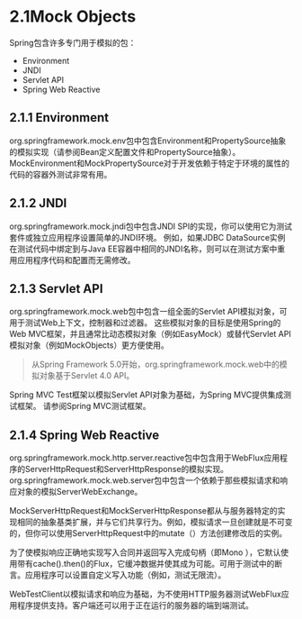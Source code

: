 # 2.1Mock Objects

Spring包含许多专门用于模拟的包：

* Environment
* JNDI
* Servlet API
* Spring Web Reactive

## 2.1.1 Environment

org.springframework.mock.env包中包含Environment和PropertySource抽象的模拟实现（请参阅Bean定义配置文件和PropertySource抽象）。 MockEnvironment和MockPropertySource对于开发依赖于特定于环境的属性的代码的容器外测试非常有用。

## 2.1.2 JNDI

org.springframework.mock.jndi包中包含JNDI SPI的实现，你可以使用它为测试套件或独立应用程序设置简单的JNDI环境。 例如，如果JDBC DataSource实例在测试代码中绑定到与Java EE容器中相同的JNDI名称，则可以在测试方案中重用应用程序代码和配置而无需修改。

## 2.1.3  Servlet API

org.springframework.mock.web包中包含一组全面的Servlet API模拟对象，可用于测试Web上下文，控制器和过滤器。 这些模拟对象的目标是使用Spring的Web MVC框架，并且通常比动态模拟对象（例如EasyMock）或替代Servlet API模拟对象（例如MockObjects）更方便使用。

> 从Spring Framework 5.0开始，org.springframework.mock.web中的模拟对象基于Servlet 4.0 API。

Spring MVC Test框架以模拟Servlet API对象为基础，为Spring MVC提供集成测试框架。 请参阅Spring MVC测试框架。

## 2.1.4  Spring Web Reactive

org.springframework.mock.http.server.reactive包中包含用于WebFlux应用程序的ServerHttpRequest和ServerHttpResponse的模拟实现。 org.springframework.mock.web.server包中包含一个依赖于那些模拟请求和响应对象的模拟ServerWebExchange。

MockServerHttpRequest和MockServerHttpResponse都从与服务器特定的实现相同的抽象基类扩展，并与它们共享行为。例如，模拟请求一旦创建就是不可变的，但你可以使用ServerHttpRequest中的mutate（）方法创建修改后的实例。

为了使模拟响应正确地实现写入合同并返回写入完成句柄（即Mono ），它默认使用带有cache\(\).then\(\)的Flux，它缓冲数据并使其成为可能。可用于测试中的断言。应用程序可以设置自定义写入功能（例如，测试无限流）。

WebTestClient以模拟请求和响应为基础，为不使用HTTP服务器测试WebFlux应用程序提供支持。客户端还可以用于正在运行的服务器的端到端测试。

